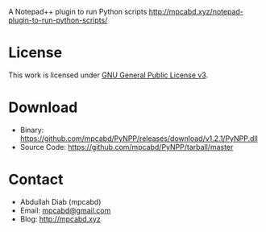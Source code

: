 A Notepad++ plugin to run Python scripts
http://mpcabd.xyz/notepad-plugin-to-run-python-scripts/

#    License
This work is licensed under [GNU General Public License v3](http://www.gnu.org/licenses/gpl.txt).

#    Download
*    Binary:  		https://github.com/mpcabd/PyNPP/releases/download/v1.2.1/PyNPP.dll
*    Source Code:  	https://github.com/mpcabd/PyNPP/tarball/master

#    Contact
*    Abdullah Diab (mpcabd)
*    Email: 	mpcabd@gmail.com
*    Blog:	http://mpcabd.xyz
